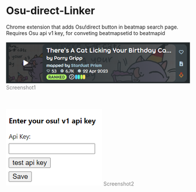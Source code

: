 # Osu-direct-Linker
Chrome extension that adds Osu!direct button in beatmap search page.  
Requires Osu api v1 key, for conveting beatmapsetid to beatmapid  
</br>
![alt text](https://raw.githubusercontent.com/ZyMa-1/Osu-direct-Linker/main/readme_screenshots/screenshot1.png)
<span style="color:gray;">Screenshot1</span>
</br>
</br>
</br>
</br>
![alt text](https://raw.githubusercontent.com/ZyMa-1/Osu-direct-Linker/main/readme_screenshots/screenshot2.png)
<span style="color:gray;">Screenshot2</span>